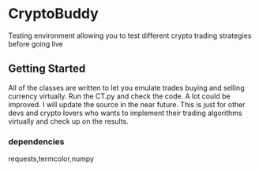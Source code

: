 # CryptoBuddy
Testing environment allowing you to test different crypto trading strategies before going live


## Getting Started
All of the classes are written to let you emulate trades buying and selling currency virtually. Run the CT.py and check the code. A lot could be improved. I will update the source in the near future. This is just for other devs and crypto lovers who wants to implement their trading algorithms virtually and check up on the results. 


### dependencies
requests,termcolor,numpy
